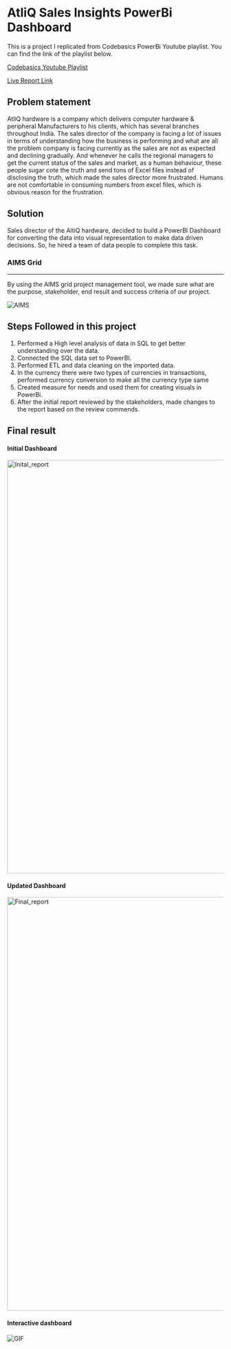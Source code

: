 # AtliQ Sales Insights PowerBi Dashboard

This is a project I replicated from Codebasics PowerBi Youtube playlist. You can find the link of the playlist below.

[Codebasics Youtube Playlist](https://youtube.com/playlist?list=PLeo1K3hjS3uva8pk1FI3iK9kCOKQdz1I9)

[Live Report Link](https://www.novypro.com/project/atliq-sales-insights-3)

## Problem statement

AtliQ hardware is a company which delivers computer hardware & peripheral 
Manufacturers to his clients, which has several branches throughout India. The sales director of the company is facing a lot of
issues in terms of understanding how the business is performing and what are all the problem company is
facing currently as the sales are not as expected and declining gradually. And whenever he calls the regional managers
to get the current status of the sales and market, as a human behaviour, these people 
sugar cote the truth and send tons of Excel files instead of disclosing the truth, which made the sales director more frustrated.
Humans are not comfortable in consuming numbers from excel files, which is obvious reason for the frustration.

## Solution 

Sales director of the AltiQ hardware, decided to build a PowerBI Dashboard for converting the data into 
visual representation to make data driven decisions. So, he hired a team of data people to complete this task.


### AIMS Grid

---
By using the AIMS grid project management tool, we made sure what are the purpose, stakeholder, end result 
and success criteria  of our project.


![AIMS](https://github.com/Abhinavan1639/AtloiQ-Sales-Insights-using-PowerBI/assets/102029273/8b616e4e-380e-4cfe-b229-c31eff7c0e34)


## Steps Followed in this project

1. Performed a High level analysis of data in SQL to get better understanding over the data.
2. Connected the SQL data set to PowerBI.
3. Performed ETL and data cleaning on the imported data.
4. In the currency there were two types of currencies in transactions, performed currency conversion to make all the currency type same
5. Created measure for needs and used them for creating visuals in PowerBi.
6. After the initial report reviewed by the stakeholders, made changes to the report based on the review commends.

## Final result 

#### Initial Dashboard


<img width="960" alt="Inital_report" src="https://github.com/Abhinavan1639/AtloiQ-Sales-Insights-using-PowerBI/assets/102029273/5b40dbcd-9582-4514-8302-74680d0e199f">


#### Updated Dashboard


<img width="960" alt="Final_report" src="https://github.com/Abhinavan1639/AtloiQ-Sales-Insights-using-PowerBI/assets/102029273/25982d26-e988-47ab-9d70-2e477325cad3">


#### Interactive dashboard


![GIF](https://github.com/Abhinavan1639/AtloiQ-Sales-Insights-using-PowerBI/assets/102029273/1ec2bcfc-e372-48f6-ab62-cacac5418e96)




